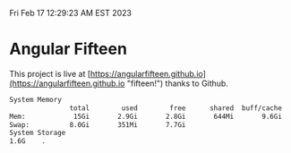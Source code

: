 Fri Feb 17 12:29:23 AM EST 2023

# Angular Fifteen


This project is live at [https://angularfifteen.github.io](https://angularfifteen.github.io "fifteen!") thanks to Github.

```bash
System Memory
               total        used        free      shared  buff/cache   available
Mem:            15Gi       2.9Gi       2.8Gi       644Mi       9.6Gi        11Gi
Swap:          8.0Gi       351Mi       7.7Gi
System Storage
1.6G	.
